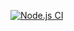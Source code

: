 [![Node.js CI](https://github.com/Wiseman930/bootcamp-terminal-tests-ES6/actions/workflows/node.js.yml/badge.svg)](https://github.com/Wiseman930/bootcamp-terminal-tests-ES6/actions/workflows/node.js.yml)
